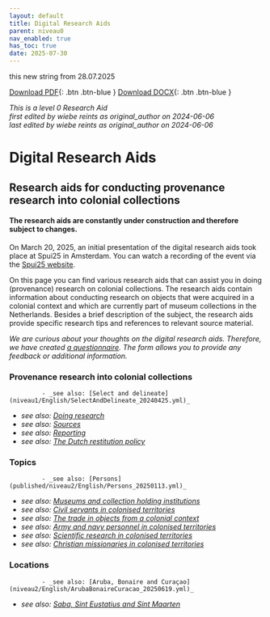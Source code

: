 ```yaml
---
layout: default
title: Digital Research Aids
parent: niveau0
nav_enabled: true
has_toc: true
date: 2025-07-30
--- 
```



this new string from 28.07.2025

[Download PDF](https://raw.githubusercontent.com/colonial-heritage/research-guides-dev/refs/heads/main/EXPORTS/PDF/niveau0/English/TopLevel.pdf){: .btn .btn-blue }     [Download DOCX](https://raw.githubusercontent.com/colonial-heritage/research-guides-dev/refs/heads/main/EXPORTS/DOCX/niveau0/English/TopLevel.docx){: .btn .btn-blue }

_This is a level 0 Research Aid_  
_first edited by wiebe reints as original_author on 2024-06-06_  
_last edited by wiebe reints as original_author on 2024-06-06_


# Digital Research Aids


## Research aids for conducting provenance research into colonial collections

#### **The research aids are constantly under construction and therefore subject to changes.**

On March 20, 2025, an initial presentation of the digital research aids took place at Spui25 in Amsterdam. You can watch a recording of the event via the [Spui25 website](https://spui25.nl/programma/colonial-collections-under-scrutiny-researching-dutch-museums).  

On this page you can find various research aids that can assist you in doing (provenance) research on colonial collections. The research aids contain information about conducting research on objects that were acquired in a colonial context and which are currently part of museum collections in the Netherlands. Besides a brief description of the subject, the research aids provide specific research tips and references to relevant source material.

*We are curious about your thoughts on the digital research aids. Therefore, we have created [a questionnaire](https://forms.office.com/Pages/ResponsePage.aspx?id=yFCH6vTj9U-kP-iCC-CffhqoDmWSdt9Fjwp6_b0ouT9UMDFNOEJBNEJaTzdBTlhUNEJJVjdGT0VKNC4u). The form allows you to provide any feedback or additional information.*


### Provenance research into colonial collections
             - _see also: [Select and delineate](niveau1/English/SelectAndDelineate_20240425.yml)_  
 - _see also: [Doing research](niveau1/English/DoingResearch_20240425.yml)_  
 - _see also: [Sources](niveau1/English/Sources_20240501.yml)_  
 - _see also: [Reporting](niveau1/English/Reporting_20240501.yml)_  
 - _see also: [The Dutch restitution policy](niveau1/English/RestitutionPolicy_20250123.yml)_  

### Topics
             - _see also: [Persons](published/niveau2/English/Persons_20250113.yml)_  
 - _see also: [Museums and collection holding institutions](published/niveau2/English/Museum_20250113.yml)_  
 - _see also: [Civil servants in colonised territories](niveau2/English/CivilServants_20240316.yml)_  
 - _see also: [The trade in objects from a colonial context](niveau2/English/Trade_20240316.yml)_  
 - _see also: [Army and navy personnel in colonised territories](niveau2/English/MilitaryAndNavy_20240417.yml)_  
 - _see also: [Scientific research in colonised territories](niveau2/English/Science_20240821.yml)_  
 - _see also: [Christian missionaries in colonised territories](niveau2/English/ChristianMission_20240417.yml)_  

### Locations
             - _see also: [Aruba, Bonaire and Curaçao](niveau2/English/ArubaBonaireCuracao_20250619.yml)_  
 - _see also: [Saba, Sint Eustatius and Sint Maarten](niveau2/English/SabaStEustatiusStMaarten_202501619.yml)_  

        
        